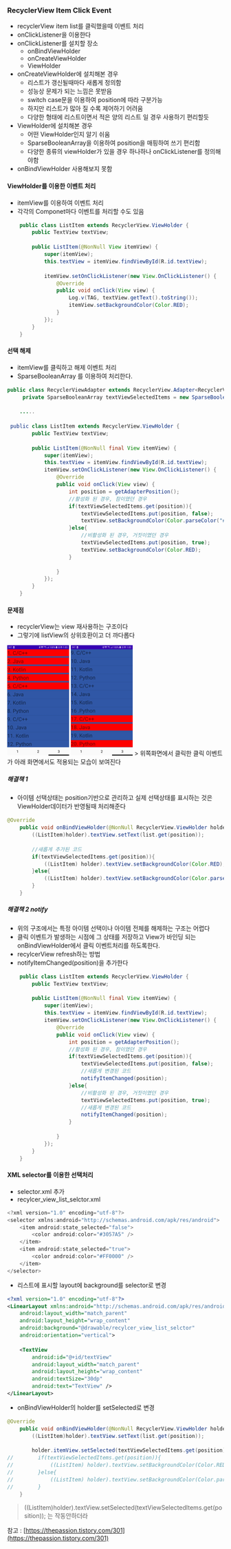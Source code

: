 ### RecyclerView Item Click Event

- recyclerView item list를 클릭했을때 이벤트 처리
- onClickListener을 이용한다
- onClickListener를 설치할 장소
	- onBindViewHolder
	- onCreateViewHolder
	- ViewHolder
- onCreateViewHolder에 설치해본 경우
	- 리스트가 갱신될때마다 새롭게 정의함
	- 성능상 문제가 되는 느낌은 못받음
	- switch case문을 이용하여 position에 따라 구분가능
	- 하지만 리스트가 많아 질 수록 제어하기 어려움
	- 다양한 형태에 리스트이면서 적은 양의 리스트 일 경우 사용하기 편리할듯
- ViewHolder에 설치해본 경우
	- 어떤 ViewHolder인지 알기 쉬움
	- SparseBooleanArray을 이용하여 position을 매핑하여 쓰기 편리함
	- 다양한 종류의 viewHolder가 있을 경우 하나하나 onClickListener를 정의해야함
- onBindViewHolder 사용해보지 못함

#### ViewHolder를 이용한 이벤트 처리

- itemView를 이용하여 이벤트 처리
- 각각의 Componet마다 이벤트를 처리할 수도 있음

```java
    public class ListItem extends RecyclerView.ViewHolder {
        public TextView textView;

        public ListItem(@NonNull View itemView) {
            super(itemView);
            this.textView = itemView.findViewById(R.id.textView);
            
            itemView.setOnClickListener(new View.OnClickListener() {
                @Override
                public void onClick(View view) {
                    Log.v(TAG, textView.getText().toString());
                    itemView.setBackgroundColor(Color.RED);
                }
            });
        }
    }
```

#### 선택 해제
- itemView를 클릭하고 해제 이벤트 처리
- SparseBooleanArray 를 이용하여 처리한다.

```java
public class RecyclerViewAdapter extends RecyclerView.Adapter<RecyclerView.ViewHolder> {
     private SparseBooleanArray textViewSelectedItems = new SparseBooleanArray(0);

    .....

 public class ListItem extends RecyclerView.ViewHolder {
        public TextView textView;

        public ListItem(@NonNull final View itemView) {
            super(itemView);
            this.textView = itemView.findViewById(R.id.textView);
            itemView.setOnClickListener(new View.OnClickListener() {
                @Override
                public void onClick(View view) {
                    int position = getAdapterPosition();
                    //활성화 된 경우, 참이였던 경우
                    if(textViewSelectedItems.get(position)){
                        textViewSelectedItems.put(position, false);
                        textView.setBackgroundColor(Color.parseColor("#3057A5"));
                    }else{
                        //비활성화 된 경우, 거짓이였던 경우
                        textViewSelectedItems.put(position, true);
                        textView.setBackgroundColor(Color.RED);
                    }

                }
            });
        }
    }                                                                        
```



#### 문제점

- recyclerView는 view 재사용하는 구조이다
- 그렇기에 listView의 상위호환이고 더 까다롭다
<img src="image/클릭1.jpg" alt="클릭1" style="zoom:25%;" />
<img src="image/클릭2.jpg" alt="클릭2" style="zoom:25%;" />
> 위쪽화면에서 클릭한 클릭 이벤트가 아래 화면에서도 적용되는 모습이 보여진다

##### 해결책 1

- 아이템 선택상태는 position기반으로 관리하고 실제 선택상태를 표시하는 것은 ViewHolder데이터가 반영될때 처리해준다
```java
@Override
    public void onBindViewHolder(@NonNull RecyclerView.ViewHolder holder, int position) {
        ((ListItem)holder).textView.setText(list.get(position));
        
        //새롭게 추가된 코드  
        if(textViewSelectedItems.get(position)){
            ((ListItem) holder).textView.setBackgroundColor(Color.RED);
        }else{
            ((ListItem) holder).textView.setBackgroundColor(Color.parseColor("#3057A5"));
        }
    }
```

##### 해결책 2 notify

- 위의 구조에서는 특정 아이템 선택이나 아이템 전체를 해제하는 구조는 어렵다
- 클릭 이벤트가 발생하는 시점에 그 상태를 저장하고 View가 바인딩 되는 onBindViewHolder에서 클릭 이벤트처리를 하도록한다.
- recylcerView refresh하는 방법
- notifyItemChanged(position)을 추가한다
```java
    public class ListItem extends RecyclerView.ViewHolder {
        public TextView textView;

        public ListItem(@NonNull final View itemView) {
            super(itemView);
            this.textView = itemView.findViewById(R.id.textView);
            itemView.setOnClickListener(new View.OnClickListener() {
                @Override
                public void onClick(View view) {
                    int position = getAdapterPosition();
                    //활성화 된 경우, 참이였던 경우
                    if(textViewSelectedItems.get(position)){
                        textViewSelectedItems.put(position, false);
                        //새롭게 변경된 코드
                        notifyItemChanged(position);
                    }else{
                        //비활성화 된 경우, 거짓이였던 경우
                        textViewSelectedItems.put(position, true);
                        //새롭게 변경된 코드
                        notifyItemChanged(position);
                    }

                }
            });
        }
    }
```



#### XML selector를 이용한 선택처리

- selector.xml 추가
- recylcer_view_list_selctor.xml
```java
<?xml version="1.0" encoding="utf-8"?>
<selector xmlns:android="http://schemas.android.com/apk/res/android">
    <item android:state_selected="false">
        <color android:color="#3057A5" />
    </item>
    <item android:state_selected="true">
        <color android:color="#FF0000" />
    </item>
</selector>

```
- 리스트에 표시할 layout에 background를 selector로 변경
```xml
<?xml version="1.0" encoding="utf-8"?>
<LinearLayout xmlns:android="http://schemas.android.com/apk/res/android"
    android:layout_width="match_parent"
    android:layout_height="wrap_content"
    android:background="@drawable/recylcer_view_list_selctor"
    android:orientation="vertical">

    <TextView
        android:id="@+id/textView"
        android:layout_width="match_parent"
        android:layout_height="wrap_content"
        android:textSize="30dp"
        android:text="TextView" />
</LinearLayout>

```

- onBindViewHolder의 holder를 setSelected로 변경
```java
@Override
    public void onBindViewHolder(@NonNull RecyclerView.ViewHolder holder, int position) {
        ((ListItem)holder).textView.setText(list.get(position));

        holder.itemView.setSelected(textViewSelectedItems.get(position));
//        if(textViewSelectedItems.get(position)){
//            ((ListItem) holder).textView.setBackgroundColor(Color.RED);
//        }else{
//            ((ListItem) holder).textView.setBackgroundColor(Color.parseColor("#3057A5"));
//        }
    }
```

> ((ListItem)holder).textView.setSelected(textViewSelectedItems.get(position)); 는 작동안하더라




참고 : [https://thepassion.tistory.com/301](https://thepassion.tistory.com/301)















































